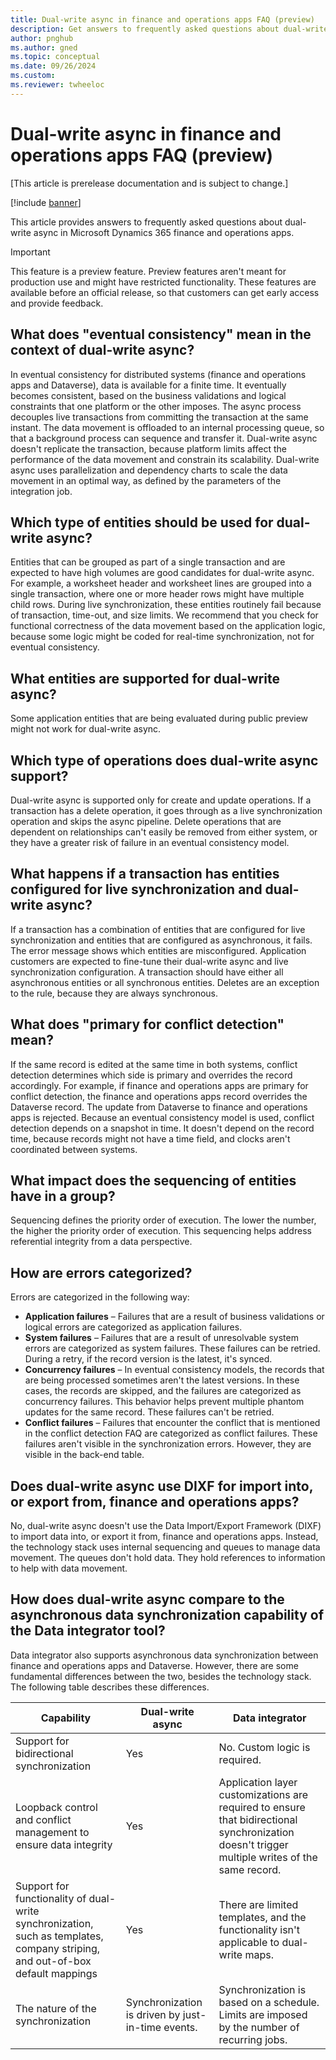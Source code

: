 ```yaml
---
title: Dual-write async in finance and operations apps FAQ (preview)
description: Get answers to frequently asked questions about dual-write async in Microsoft Dynamics 365 finance and operations apps.
author: pnghub
ms.author: gned
ms.topic: conceptual
ms.date: 09/26/2024
ms.custom:
ms.reviewer: twheeloc
---
```


# Dual-write async in finance and operations apps FAQ (preview)

[This article is prerelease documentation and is subject to change.]

[!include [banner](../../includes/banner.md)]

This article provides answers to frequently asked questions about dual-write async in Microsoft Dynamics 365 finance and operations apps.

> [!IMPORTANT]
> This feature is a preview feature. Preview features aren't meant for production use and might have restricted functionality. These features are available before an official release, so that customers can get early access and provide feedback.

## What does "eventual consistency" mean in the context of dual-write async?

In eventual consistency for distributed systems (finance and operations apps and Dataverse), data is available for a finite time. It eventually becomes consistent, based on the business validations and logical constraints that one platform or the other imposes. The async process decouples live transactions from committing the transaction at the same instant. The data movement is offloaded to an internal processing queue, so that a background process can sequence and transfer it. Dual-write async doesn't replicate the transaction, because platform limits affect the performance of the data movement and constrain its scalability. Dual-write async uses parallelization and dependency charts to scale the data movement in an optimal way, as defined by the parameters of the integration job.

## Which type of entities should be used for dual-write async?

Entities that can be grouped as part of a single transaction and are expected to have high volumes are good candidates for dual-write async. For example, a worksheet header and worksheet lines are grouped into a single transaction, where one or more header rows might have multiple child rows. During live synchronization, these entities routinely fail because of transaction, time-out, and size limits. We recommend that you check for functional correctness of the data movement based on the application logic, because some logic might be coded for real-time synchronization, not for eventual consistency.

## What entities are supported for dual-write async?

Some application entities that are being evaluated during public preview might not work for dual-write async.

## Which type of operations does dual-write async support?

Dual-write async is supported only for create and update operations. If a transaction has a delete operation, it goes through as a live synchronization operation and skips the async pipeline. Delete operations that are dependent on relationships can't easily be removed from either system, or they have a greater risk of failure in an eventual consistency model.

## What happens if a transaction has entities configured for live synchronization and dual-write async?

If a transaction has a combination of entities that are configured for live synchronization and entities that are configured as asynchronous, it fails. The error message shows which entities are misconfigured. Application customers are expected to fine-tune their dual-write async and live synchronization configuration. A transaction should have either all asynchronous entities or all synchronous entities. Deletes are an exception to the rule, because they are always synchronous.

## What does "primary for conflict detection" mean?

If the same record is edited at the same time in both systems, conflict detection determines which side is primary and overrides the record accordingly. For example, if finance and operations apps are primary for conflict detection, the finance and operations apps record overrides the Dataverse record. The update from Dataverse to finance and operations apps is rejected. Because an eventual consistency model is used, conflict detection depends on a snapshot in time. It doesn't depend on the record time, because records might not have a time field, and clocks aren't coordinated between systems.

## What impact does the sequencing of entities have in a group?

Sequencing defines the priority order of execution. The lower the number, the higher the priority order of execution. This sequencing helps address referential integrity from a data perspective.

## How are errors categorized?

Errors are categorized in the following way:

- **Application failures** – Failures that are a result of business validations or logical errors are categorized as application failures.
- **System failures** – Failures that are a result of unresolvable system errors are categorized as system failures. These failures can be retried. During a retry, if the record version is the latest, it's synced.
- **Concurrency failures** – In eventual consistency models, the records that are being processed sometimes aren't the latest versions. In these cases, the records are skipped, and the failures are categorized as concurrency failures. This behavior helps prevent multiple phantom updates for the same record. These failures can't be retried.
- **Conflict failures** – Failures that encounter the conflict that is mentioned in the conflict detection FAQ are categorized as conflict failures. These failures aren't visible in the synchronization errors. However, they are visible in the back-end table.

## Does dual-write async use DIXF for import into, or export from, finance and operations apps?

No, dual-write async doesn't use the Data Import/Export Framework (DIXF) to import data into, or export it from, finance and operations apps. Instead, the technology stack uses internal sequencing and queues to manage data movement. The queues don't hold data. They hold references to information to help with data movement.

## How does dual-write async compare to the asynchronous data synchronization capability of the Data integrator tool?

Data integrator also supports asynchronous data synchronization between finance and operations apps and Dataverse. However, there are some fundamental differences between the two, besides the technology stack. The following table describes these differences.

| Capability | Dual-write async | Data integrator |
|---|---|---|
| Support for bidirectional synchronization | Yes | No. Custom logic is required. |
| Loopback control and conflict management to ensure data integrity | Yes | Application layer customizations are required to ensure that bidirectional synchronization doesn't trigger multiple writes of the same record. |
| Support for functionality of dual-write synchronization, such as templates, company striping, and out-of-box default mappings | Yes | There are limited templates, and the functionality isn't applicable to dual-write maps. |
| The nature of the synchronization | Synchronization is driven by just-in-time events. | Synchronization is based on a schedule. Limits are imposed by the number of recurring jobs. |
